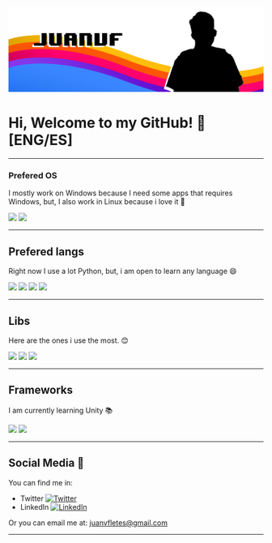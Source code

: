 ![Header](https://raw.githubusercontent.com/JuanVF/JuanVF/master/Banner.png "Header")
---
# Hi, Welcome to my GitHub! 💜 [ENG/ES]
---
### Prefered OS
I mostly work on Windows because I need some apps that requires Windows, but, I also work in Linux because i love it 💙

![](https://img.shields.io/badge/OS-Windows_10-informational?style=flat&logo=Windows&logoColor=white&color=3a86ff) ![](https://img.shields.io/badge/OS-Linux-informational?style=flat&logo=Linux&logoColor=white&color=8338ec)

---
## Prefered langs

Right now I use a lot Python, but, i am open to learn any language 😄

![](https://img.shields.io/badge/Lang-Python-informational?style=flat&logo=Python&logoColor=white&color=BF0053) ![](https://img.shields.io/badge/Lang-JavaScript-informational?style=flat&logo=JavaScript&logoColor=white&color=BF0053) ![](https://img.shields.io/badge/Lang-Go-informational?style=flat&logo=Go&logoColor=white&color=BF0053) ![](https://img.shields.io/badge/Lang-Java-informational?style=flat&logo=Java&logoColor=white&color=BF0053)

---
## Libs

Here are the ones i use the most. 😊

![](https://img.shields.io/badge/Libs-React-informational?style=flat&logo=react&logoColor=white&color=DC4C08) ![](https://img.shields.io/badge/Libs-VueJS-informational?style=flat&logo=v&logoColor=white&color=DC4C08) ![](https://img.shields.io/badge/Libs-PyGame-informational?style=flat&logo=Python&logoColor=white&color=DC4C08)

---
## Frameworks 

I am currently learning Unity 📚


![](https://img.shields.io/badge/Framework-Spring_Boot-informational?style=flat&logo=spring&logoColor=white&color=E8AD0D)  ![](https://img.shields.io/badge/Framework-Unity-informational?style=flat&logo=Unity&logoColor=white&color=E8AD0D)

---

## Social Media 📱

You can find me in:

- Twitter [![Twitter][1.2]][1]
- LinkedIn [![LinkedIn][2.2]][2]

Or you can email me at: juanvfletes@gmail.com

---

[1.2]: https://cdn2.iconfinder.com/data/icons/social-media-2285/512/1_Twitter_colored_svg-16.png (twitter icon without padding)
[2.2]: https://cdn1.iconfinder.com/data/icons/logotypes/32/square-linkedin-16.png (LinkedIn icon without padding)

[1]: https://twitter.com/juanvfletes
[2]: https://www.linkedin.com/in/juan-jos%C3%A9-vargas-fletes-982998178/

